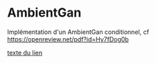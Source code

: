 # AmbientGan

Implémentation d'un AmbientGan conditionnel, cf https://openreview.net/pdf?id=Hy7fDog0b

[texte du lien](url_du_lien "texte pour le titre, facultatif")
